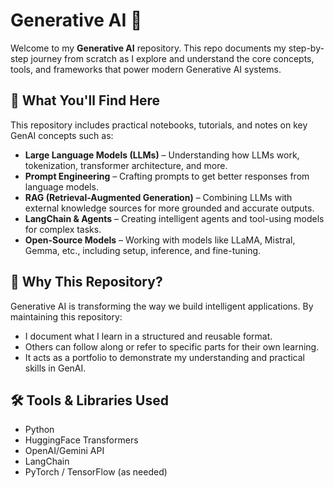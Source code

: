 # Generative AI 🚀

Welcome to my **Generative AI** repository. This repo documents my step-by-step journey from scratch as I explore and understand the core concepts, tools, and frameworks that power modern Generative AI systems.

## 📌 What You'll Find Here

This repository includes practical notebooks, tutorials, and notes on key GenAI concepts such as:

- **Large Language Models (LLMs)** – Understanding how LLMs work, tokenization, transformer architecture, and more.
- **Prompt Engineering** – Crafting prompts to get better responses from language models.
- **RAG (Retrieval-Augmented Generation)** – Combining LLMs with external knowledge sources for more grounded and accurate outputs.
- **LangChain & Agents** – Creating intelligent agents and tool-using models for complex tasks.
- **Open-Source Models** – Working with models like LLaMA, Mistral, Gemma, etc., including setup, inference, and fine-tuning.

## 🧠 Why This Repository?

Generative AI is transforming the way we build intelligent applications. By maintaining this repository:

- I document what I learn in a structured and reusable format.
- Others can follow along or refer to specific parts for their own learning.
- It acts as a portfolio to demonstrate my understanding and practical skills in GenAI.

## 🛠️ Tools & Libraries Used

- Python
- HuggingFace Transformers
- OpenAI/Gemini API
- LangChain
- PyTorch / TensorFlow (as needed)
